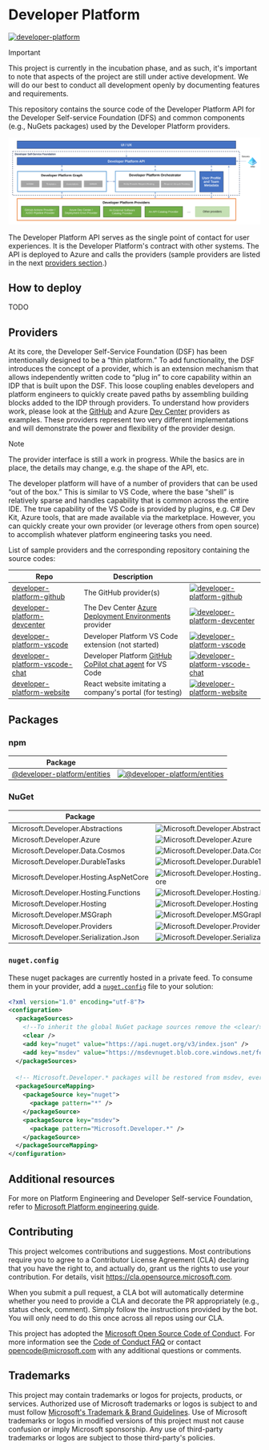 # Developer Platform

[![developer-platform](https://img.shields.io/github/v/release/microsoft/developer-platform?logo=github)](https://github.com/microsoft/developer-platform/releases)

> [!IMPORTANT] 
> This project is currently in the incubation phase, and as such, it's important to note that aspects of the project are still under active development. We will do our best to conduct all development openly by documenting features and requirements.

This repository contains the source code of the Developer Platform API for the Developer Self-service Foundation (DFS) and common components (e.g., NuGets packages) used by the Developer Platform providers.

![Developer Self-service Foundation](/doc/img/self-service-foundation.svg)

The Developer Platform API serves as the single point of contact for user experiences. It is the Developer Platform's contract with other systems. The API is deployed to Azure and calls the providers (sample providers are listed in the next [providers section](#providers).) 

## How to deploy

TODO

## Providers
At its core, the Developer Self-Service Foundation (DSF) has been intentionally designed to be a “thin platform.” To add functionality, the DSF introduces the concept of a provider, which is an extension mechanism that allows independently written code to “plug in” to core capability within an IDP that is built upon the DSF. This loose coupling enables developers and platform engineers to quickly create paved paths by assembling building blocks added to the IDP through providers. To understand how providers work, please look at the [GitHub](https://github.com/microsoft/developer-platform-github) and Azure [Dev Center](https://github.com/microsoft/developer-platform-devcenter) providers as examples. These providers represent two very different implementations and will demonstrate the power and flexibility of the provider design.

>[!Note]
> The provider interface is still a work in progress. While the basics are in place, the details may change, e.g. the shape of the API, etc.

The developer platform will have of a number of providers that can be used “out of the box.” This is similar to VS Code, where the base “shell” is relatively sparse and handles capability that is common across the entire IDE. The true capability of the VS Code is provided by plugins, e.g. C# Dev Kit, Azure tools, that are made available via the marketplace. However, you can quickly create your own provider (or leverage others from open source) to accomplish whatever platform engineering tasks you need.

List of sample providers and the corresponding repository containing the source codes:

| Repo                                                             | Description                                                              |                                                                                                                                                                                                         |
| ---------------------------------------------------------------- | ------------------------------------------------------------------------ | ------------------------------------------------------------------------------------------------------------------------------------------------------------------------------------------------------- |
| [developer-platform-github][developer-platform-github]           | The GitHub provider(s)                                                   | [![developer-platform-github](https://img.shields.io/github/v/release/microsoft/developer-platform-github?logo=github)](https://github.com/microsoft/developer-platform-github/releases)                |
| [developer-platform-devcenter][developer-platform-devcenter]     | The Dev Center [Azure Deployment Environments][ade] provider             | [![developer-platform-devcenter](https://img.shields.io/github/v/release/microsoft/developer-platform-devcenter?logo=github)](https://github.com/microsoft/developer-platform-devcenter/releases)       |
| [developer-platform-vscode][developer-platform-vscode]           | Developer Platform VS Code extension (not started)                       | [![developer-platform-vscode](https://img.shields.io/badge/release-none-e05d44?logo=github)](https://github.com/microsoft/developer-platform-vscode/releases)                                           |
| [developer-platform-vscode-chat][developer-platform-vscode-chat] | Developer Platform [GitHub CoPilot chat agent][copilot-chat] for VS Code | [![developer-platform-vscode-chat](https://img.shields.io/github/v/release/microsoft/developer-platform-vscode-chat?logo=github)](https://github.com/microsoft/developer-platform-vscode-chat/releases) |
| [developer-platform-website][developer-platform-website]         | React website imitating a company's portal (for testing)                 | [![developer-platform-website](https://img.shields.io/github/v/release/microsoft/developer-platform-website?logo=github)](https://github.com/microsoft/developer-platform-website/releases)             |

## Packages

### npm

| Package                                                                                    |                                                                                                                                                                     |
| ------------------------------------------------------------------------------------------ | ------------------------------------------------------------------------------------------------------------------------------------------------------------------- |
| [@developer-platform/entities](https://www.npmjs.com/package/@developer-platform/entities) | [![@developer-platform/entities](https://img.shields.io/npm/v/%40developer-platform/entities?logo=npm)](https://www.npmjs.com/package/@developer-platform/entities) |

### NuGet

| Package                                |                                                                                                                                                                                              |
| -------------------------------------- | -------------------------------------------------------------------------------------------------------------------------------------------------------------------------------------------- |
| Microsoft.Developer.Abstractions       | ![Microsoft.Developer.Abstractions](https://img.shields.io/endpoint?url=https://msdevnuget.blob.core.windows.net/feed/badges/v/microsoft.developer.abstractions.json&logo=nuget)             |
| Microsoft.Developer.Azure              | ![Microsoft.Developer.Azure](https://img.shields.io/endpoint?url=https://msdevnuget.blob.core.windows.net/feed/badges/v/microsoft.developer.azure.json&logo=nuget)                           |
| Microsoft.Developer.Data.Cosmos        | ![Microsoft.Developer.Data.Cosmos](https://img.shields.io/endpoint?url=https://msdevnuget.blob.core.windows.net/feed/badges/v/microsoft.developer.data.cosmos.json&logo=nuget)               |
| Microsoft.Developer.DurableTasks       | ![Microsoft.Developer.DurableTasks](https://img.shields.io/endpoint?url=https://msdevnuget.blob.core.windows.net/feed/badges/v/microsoft.developer.durabletasks.json&logo=nuget)             |
| Microsoft.Developer.Hosting.AspNetCore | ![Microsoft.Developer.Hosting.AspNetCore](https://img.shields.io/endpoint?url=https://msdevnuget.blob.core.windows.net/feed/badges/v/microsoft.developer.hosting.aspnetcore.json&logo=nuget) |
| Microsoft.Developer.Hosting.Functions  | ![Microsoft.Developer.Hosting.Functions](https://img.shields.io/endpoint?url=https://msdevnuget.blob.core.windows.net/feed/badges/v/microsoft.developer.hosting.functions.json&logo=nuget)   |
| Microsoft.Developer.Hosting            | ![Microsoft.Developer.Hosting](https://img.shields.io/endpoint?url=https://msdevnuget.blob.core.windows.net/feed/badges/v/microsoft.developer.hosting.json&logo=nuget)                       |
| Microsoft.Developer.MSGraph            | ![Microsoft.Developer.MSGraph](https://img.shields.io/endpoint?url=https://msdevnuget.blob.core.windows.net/feed/badges/v/microsoft.developer.msgraph.json&logo=nuget)                       |
| Microsoft.Developer.Providers          | ![Microsoft.Developer.Providers](https://img.shields.io/endpoint?url=https://msdevnuget.blob.core.windows.net/feed/badges/v/microsoft.developer.providers.json&logo=nuget)                   |
| Microsoft.Developer.Serialization.Json | ![Microsoft.Developer.Serialization.Json](https://img.shields.io/endpoint?url=https://msdevnuget.blob.core.windows.net/feed/badges/v/microsoft.developer.serialization.json.json&logo=nuget) |

### `nuget.config`

These nuget packages are currently hosted in a private feed. To consume them in your provider, add a [`nuget.config`](https://learn.microsoft.com/en-us/nuget/reference/nuget-config-file) file to your solution:

```xml
<?xml version="1.0" encoding="utf-8"?>
<configuration>
  <packageSources>
    <!--To inherit the global NuGet package sources remove the <clear/> line below -->
    <clear />
    <add key="nuget" value="https://api.nuget.org/v3/index.json" />
    <add key="msdev" value="https://msdevnuget.blob.core.windows.net/feed/index.json" />
  </packageSources>

  <!-- Microsoft.Developer.* packages will be restored from msdev, everything else from nuget.org. -->
  <packageSourceMapping>
    <packageSource key="nuget">
      <package pattern="*" />
    </packageSource>
    <packageSource key="msdev">
      <package pattern="Microsoft.Developer.*" />
    </packageSource>
  </packageSourceMapping>
</configuration>
```

## Additional resources

For more on Platform Engineering and Developer Self-service Foundation, refer to [Microsoft Platform engineering guide](https://aka.ms/plat-eng-learn).

## Contributing

This project welcomes contributions and suggestions. Most contributions require you to agree to a
Contributor License Agreement (CLA) declaring that you have the right to, and actually do, grant us
the rights to use your contribution. For details, visit https://cla.opensource.microsoft.com.

When you submit a pull request, a CLA bot will automatically determine whether you need to provide
a CLA and decorate the PR appropriately (e.g., status check, comment). Simply follow the instructions
provided by the bot. You will only need to do this once across all repos using our CLA.

This project has adopted the [Microsoft Open Source Code of Conduct](https://opensource.microsoft.com/codeofconduct/).
For more information see the [Code of Conduct FAQ](https://opensource.microsoft.com/codeofconduct/faq/) or
contact [opencode@microsoft.com](mailto:opencode@microsoft.com) with any additional questions or comments.

## Trademarks

This project may contain trademarks or logos for projects, products, or services. Authorized use of Microsoft
trademarks or logos is subject to and must follow
[Microsoft's Trademark & Brand Guidelines](https://www.microsoft.com/en-us/legal/intellectualproperty/trademarks/usage/general).
Use of Microsoft trademarks or logos in modified versions of this project must not cause confusion or imply Microsoft sponsorship.
Any use of third-party trademarks or logos are subject to those third-party's policies.

[developer-platform-devcenter]: https://github.com/microsoft/developer-platform-devcenter
[developer-platform-github]: https://github.com/microsoft/developer-platform-github
[developer-platform-providers]: https://github.com/microsoft/developer-platform-providers
[developer-platform-vscode]: https://github.com/microsoft/developer-platform-vscode
[developer-platform-vscode-chat]: https://github.com/microsoft/developer-platform-vscode-chat
[developer-platform-website]: https://github.com/microsoft/developer-platform-website
[ade]: https://azure.microsoft.com/en-us/products/deployment-environments
[copilot-chat]: https://code.visualstudio.com/docs/editor/github-copilot#_agents-and-slash-commands
